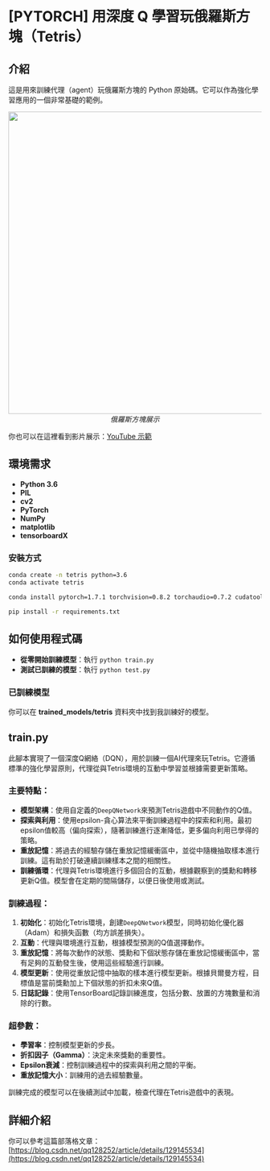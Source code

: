 # [PYTORCH] 用深度 Q 學習玩俄羅斯方塊（Tetris）

## 介紹

這是用來訓練代理（agent）玩俄羅斯方塊的 Python 原始碼。它可以作為強化學習應用的一個非常基礎的範例。

<p align="center">
  <img src="demo/tetris.gif" width=600><br/>
  <i>俄羅斯方塊展示</i>
</p>

你也可以在這裡看到影片展示：[YouTube 示範](https://youtu.be/g96x6uATAR8)

## 環境需求

* **Python 3.6**
* **PIL**
* **cv2**
* **PyTorch**
* **NumPy**
* **matplotlib**
* **tensorboardX**

### 安裝方式

```bash
conda create -n tetris python=3.6
conda activate tetris
```

```bash
conda install pytorch=1.7.1 torchvision=0.8.2 torchaudio=0.7.2 cudatoolkit=11.0 -c pytorch
```

```bash
pip install -r requirements.txt
```

## 如何使用程式碼

* **從零開始訓練模型**：執行 `python train.py`
* **測試已訓練的模型**：執行 `python test.py`

### 已訓練模型

你可以在 **trained\_models/tetris** 資料夾中找到我訓練好的模型。

## train.py

此腳本實現了一個深度Q網絡（DQN），用於訓練一個AI代理來玩Tetris。它遵循標準的強化學習原則，代理從與Tetris環境的互動中學習並根據需要更新策略。

### 主要特點：
- **模型架構**：使用自定義的`DeepQNetwork`來預測Tetris遊戲中不同動作的Q值。
- **探索與利用**：使用epsilon-貪心算法來平衡訓練過程中的探索和利用。最初epsilon值較高（偏向探索），隨著訓練進行逐漸降低，更多偏向利用已學得的策略。
- **重放記憶**：將過去的經驗存儲在重放記憶緩衝區中，並從中隨機抽取樣本進行訓練。這有助於打破連續訓練樣本之間的相關性。
- **訓練循環**：代理與Tetris環境進行多個回合的互動，根據觀察到的獎勳和轉移更新Q值。模型會在定期的間隔儲存，以便日後使用或測試。

### 訓練過程：
1. **初始化**：初始化Tetris環境，創建`DeepQNetwork`模型，同時初始化優化器（Adam）和損失函數（均方誤差損失）。
2. **互動**：代理與環境進行互動，根據模型預測的Q值選擇動作。
3. **重放記憶**：將每次動作的狀態、獎勳和下個狀態存儲在重放記憶緩衝區中，當有足夠的互動發生後，使用這些經驗進行訓練。
4. **模型更新**：使用從重放記憶中抽取的樣本進行模型更新。根據貝爾曼方程，目標值是當前獎勳加上下個狀態的折扣未來Q值。
5. **日誌記錄**：使用TensorBoard記錄訓練進度，包括分數、放置的方塊數量和消除的行數。

### 超參數：
- **學習率**：控制模型更新的步長。
- **折扣因子（Gamma）**：決定未來獎勳的重要性。
- **Epsilon衰減**：控制訓練過程中的探索與利用之間的平衡。
- **重放記憶大小**：訓練用的過去經驗數量。

訓練完成的模型可以在後續測試中加載，檢查代理在Tetris遊戲中的表現。


## 詳細介紹

你可以參考這篇部落格文章：
[https://blog.csdn.net/qq128252/article/details/129145534](https://blog.csdn.net/qq128252/article/details/129145534)
